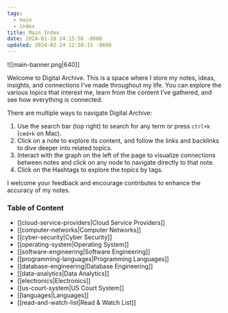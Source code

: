 ```yaml
---
tags:
  - main
  - index
title: Main Index
date: 2024-01-28 14:15:56 -0600
updated: 2024-02-24 12:58:15 -0600
---
```


![[main-banner.png|640]]

Welcome to Digital Archive. This is a space where I store my notes, ideas, insights, and connections I’ve made throughout my life. You can explore the various topics that interest me, learn from the content I’ve gathered, and see how everything is connected.

There are multiple ways to navigate Digital Archive:
1. Use the search bar (top right) to search for any term or press `ctrl+k` (`cmd+k` on Mac).
2. Click on a note to explore its content, and follow the links and backlinks to dive deeper into related topics.
3. Interact with the graph on the left of the page to visualize connections between notes and click on any node to navigate directly to that note.
4. Click on the Hashtags to explore the topics by tags.

I welcome your feedback and encourage contributes to enhance the accuracy of my notes.

### Table of Content

* [[cloud-service-providers|Cloud Service Providers]]
* [[computer-networks|Computer Networks]]
* [[cyber-security|Cyber Security]]
* [[operating-system|Operating System]]
* [[software-engineering|Software Engineering]]
* [[programming-languages|Programming Languages]]
* [[database-engineering|Database Engineering]]
* [[data-analytics|Data Analytics]]
* [[electronics|Electronics]]
* [[us-court-system|US Court System]]
* [[languages|Languages]]
* [[read-and-watch-list|Read & Watch List]]
